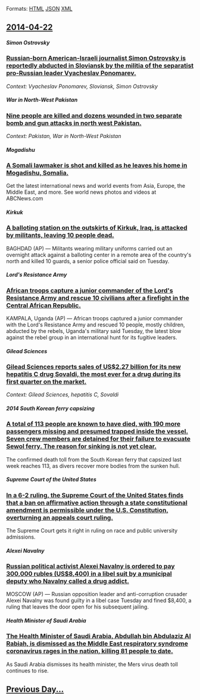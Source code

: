 
Formats: [HTML](2014/04/22/index.html)  [JSON](2014/04/22/index.json)  [XML](2014/04/22/index.xml)  

## [2014-04-22](/news/2014/04/22/index.md)

##### Simon Ostrovsky
### [Russian-born American-Israeli journalist Simon Ostrovsky is reportedly abducted in Sloviansk by the militia of the separatist pro-Russian leader Vyacheslav Ponomarev. ](/news/2014/04/22/russian-born-american-israeli-journalist-simon-ostrovsky-is-reportedly-abducted-in-sloviansk-by-the-militia-of-the-separatist-pro-russian-le.md)
_Context: Vyacheslav Ponomarev, Sloviansk, Simon Ostrovsky_

##### War in North-West Pakistan
### [Nine people are killed and dozens wounded in two separate bomb and gun attacks in north west Pakistan. ](/news/2014/04/22/nine-people-are-killed-and-dozens-wounded-in-two-separate-bomb-and-gun-attacks-in-north-west-pakistan.md)
_Context: Pakistan, War in North-West Pakistan_

##### Mogadishu
### [A Somali lawmaker is shot and killed as he leaves his home in Mogadishu, Somalia. ](/news/2014/04/22/a-somali-lawmaker-is-shot-and-killed-as-he-leaves-his-home-in-mogadishu-somalia.md)
Get the latest international news and world events from Asia, Europe, the Middle East, and more. See world news photos and videos at ABCNews.com

##### Kirkuk
### [A balloting station on the outskirts of Kirkuk, Iraq, is attacked by militants, leaving 10 people dead. ](/news/2014/04/22/a-balloting-station-on-the-outskirts-of-kirkuk-iraq-is-attacked-by-militants-leaving-10-people-dead.md)
BAGHDAD (AP) — Militants wearing military uniforms carried out an overnight attack against a balloting center in a remote area of the country&#x27;s north and killed 10 guards, a senior police official said on Tuesday.

##### Lord's Resistance Army
### [African troops capture a junior commander of the Lord's Resistance Army and rescue 10 civilians after a firefight in the Central African Republic. ](/news/2014/04/22/african-troops-capture-a-junior-commander-of-the-lord-s-resistance-army-and-rescue-10-civilians-after-a-firefight-in-the-central-african-rep.md)
KAMPALA, Uganda (AP) — African troops captured a junior commander with the Lord&#x27;s Resistance Army and rescued 10 people, mostly children, abducted by the rebels, Uganda&#x27;s military said Tuesday, the latest blow against the rebel group in an international hunt for its fugitive leaders.

##### Gilead Sciences
### [Gilead Sciences reports sales of US$2.27 billion for its new hepatitis C drug Sovaldi, the most ever for a drug during its first quarter on the market. ](/news/2014/04/22/gilead-sciences-reports-sales-of-us-2-27-billion-for-its-new-hepatitis-c-drug-sovaldi-the-most-ever-for-a-drug-during-its-first-quarter-on.md)
_Context: Gilead Sciences, hepatitis C, Sovaldi_

##### 2014 South Korean ferry capsizing
### [A total of 113 people are known to have died, with 190 more passengers missing and presumed trapped inside the vessel. Seven crew members are detained for their failure to evacuate Sewol ferry. The reason for sinking is not yet clear. ](/news/2014/04/22/a-total-of-113-people-are-known-to-have-died-with-190-more-passengers-missing-and-presumed-trapped-inside-the-vessel-seven-crew-members-ar.md)
The confirmed death toll from the South Korean ferry that capsized last week reaches 113, as divers recover more bodies from the sunken hull.

##### Supreme Court of the United States
### [In a 6-2 ruling, the Supreme Court of the United States finds that a ban on affirmative action through a state constitutional amendment is permissible under the U.S. Constitution, overturning an appeals court ruling. ](/news/2014/04/22/in-a-6-2-ruling-the-supreme-court-of-the-united-states-finds-that-a-ban-on-affirmative-action-through-a-state-constitutional-amendment-is-p.md)
The Supreme Court gets it right in ruling on race and public university admissions.

##### Alexei Navalny
### [Russian political activist Alexei Navalny is ordered to pay 300,000 rubles (US$8,400) in a libel suit by a municipal deputy who Navalny called a drug addict. ](/news/2014/04/22/russian-political-activist-alexei-navalny-is-ordered-to-pay-300-000-rubles-us-8-400-in-a-libel-suit-by-a-municipal-deputy-who-navalny-call.md)
MOSCOW (AP) — Russian opposition leader and anti-corruption crusader Alexei Navalny was found guilty in a libel case Tuesday and fined $8,400, a ruling that leaves the door open for his subsequent jailing.

##### Health Minister of Saudi Arabia
### [The Health Minister of Saudi Arabia, Abdullah bin Abdulaziz Al Rabiah, is dismissed as the Middle East respiratory syndrome coronavirus rages in the nation, killing 81 people to date. ](/news/2014/04/22/the-health-minister-of-saudi-arabia-abdullah-bin-abdulaziz-al-rabiah-is-dismissed-as-the-middle-east-respiratory-syndrome-coronavirus-rage.md)
As Saudi Arabia dismisses its health minister, the Mers virus death toll continues to rise.

## [Previous Day...](/news/2014/04/21/index.md)

